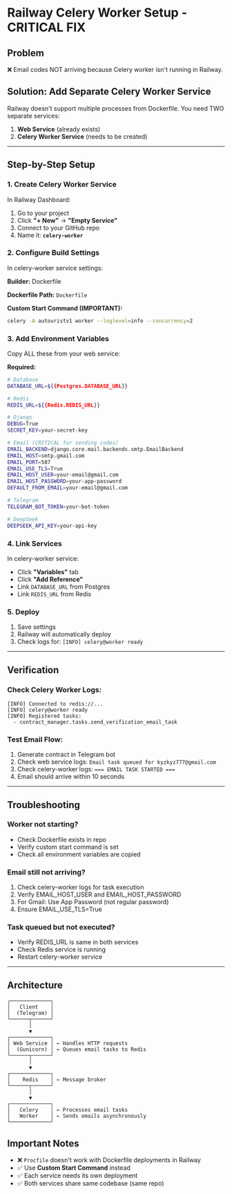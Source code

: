 # Railway Celery Worker Setup - CRITICAL FIX

## Problem
❌ Email codes NOT arriving because Celery worker isn't running in Railway.

## Solution: Add Separate Celery Worker Service

Railway doesn't support multiple processes from Dockerfile. You need TWO separate services:
1. **Web Service** (already exists)
2. **Celery Worker Service** (needs to be created)

---

## Step-by-Step Setup

### 1. Create Celery Worker Service

In Railway Dashboard:
1. Go to your project
2. Click **"+ New"** → **"Empty Service"**
3. Connect to your GitHub repo
4. Name it: **`celery-worker`**

### 2. Configure Build Settings

In celery-worker service settings:

**Builder:** Dockerfile

**Dockerfile Path:** `Dockerfile`

**Custom Start Command (IMPORTANT):**
```bash
celery -A autouristv1 worker --loglevel=info --concurrency=2
```

### 3. Add Environment Variables

Copy ALL these from your web service:

**Required:**
```bash
# Database
DATABASE_URL=${{Postgres.DATABASE_URL}}

# Redis
REDIS_URL=${{Redis.REDIS_URL}}

# Django
DEBUG=True
SECRET_KEY=your-secret-key

# Email (CRITICAL for sending codes)
EMAIL_BACKEND=django.core.mail.backends.smtp.EmailBackend
EMAIL_HOST=smtp.gmail.com
EMAIL_PORT=587
EMAIL_USE_TLS=True
EMAIL_HOST_USER=your-email@gmail.com
EMAIL_HOST_PASSWORD=your-app-password
DEFAULT_FROM_EMAIL=your-email@gmail.com

# Telegram
TELEGRAM_BOT_TOKEN=your-bot-token

# DeepSeek
DEEPSEEK_API_KEY=your-api-key
```

### 4. Link Services

In celery-worker service:
- Click **"Variables"** tab
- Click **"Add Reference"**
- Link `DATABASE_URL` from Postgres
- Link `REDIS_URL` from Redis

### 5. Deploy

1. Save settings
2. Railway will automatically deploy
3. Check logs for: `[INFO] celery@worker ready`

---

## Verification

### Check Celery Worker Logs:
```
[INFO] Connected to redis://...
[INFO] celery@worker ready
[INFO] Registered tasks:
  - contract_manager.tasks.send_verification_email_task
```

### Test Email Flow:
1. Generate contract in Telegram bot
2. Check web service logs: `Email task queued for kyzkyz777@gmail.com`
3. Check celery-worker logs: `=== EMAIL TASK STARTED ===`
4. Email should arrive within 10 seconds

---

## Troubleshooting

### Worker not starting?
- Check Dockerfile exists in repo
- Verify custom start command is set
- Check all environment variables are copied

### Email still not arriving?
1. Check celery-worker logs for task execution
2. Verify EMAIL_HOST_USER and EMAIL_HOST_PASSWORD
3. For Gmail: Use App Password (not regular password)
4. Ensure EMAIL_USE_TLS=True

### Task queued but not executed?
- Verify REDIS_URL is same in both services
- Check Redis service is running
- Restart celery-worker service

---

## Architecture

```
┌─────────────┐
│   Client    │
│  (Telegram) │
└──────┬──────┘
       │
       ▼
┌─────────────┐
│ Web Service │ ← Handles HTTP requests
│  (Gunicorn) │ ← Queues email tasks to Redis
└──────┬──────┘
       │
       ▼
┌─────────────┐
│    Redis    │ ← Message broker
└──────┬──────┘
       │
       ▼
┌─────────────┐
│   Celery    │ ← Processes email tasks
│   Worker    │ ← Sends emails asynchronously
└─────────────┘
```

## Important Notes

- ❌ `Procfile` doesn't work with Dockerfile deployments in Railway
- ✅ Use **Custom Start Command** instead
- ✅ Each service needs its own deployment
- ✅ Both services share same codebase (same repo)
